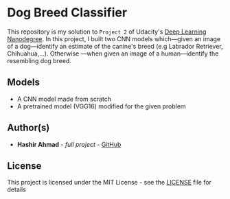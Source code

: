 # Dog Breed Classifier
This repository is my solution to `Project 2` of Udacity's [Deep Learning Nanodegree](https://www.udacity.com/course/deep-learning-nanodegree--nd101). In this project, I built two CNN models which&mdash;given an image of a dog&mdash;identify an estimate of the canine's breed (e.g Labrador Retriever, Chihuahua,...). Otherwise &mdash;when given an image of a human&mdash;identify the resembling dog breed.

## Models
* A CNN model made from scratch
* A pretrained model (VGG16) modified for the given problem

## Author(s)
* **Hashir Ahmad** - *full project* - [GitHub](https://github.com/hash-ir)

## License
This project is licensed under the MIT License - see the [LICENSE](https://github.com/hash-ir/Predicting-Bike-Sharing-Patterns/blob/master/LICENSE) file for details
